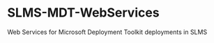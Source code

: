 SLMS-MDT-WebServices
====================

Web Services for Microsoft Deployment Toolkit deployments in SLMS
